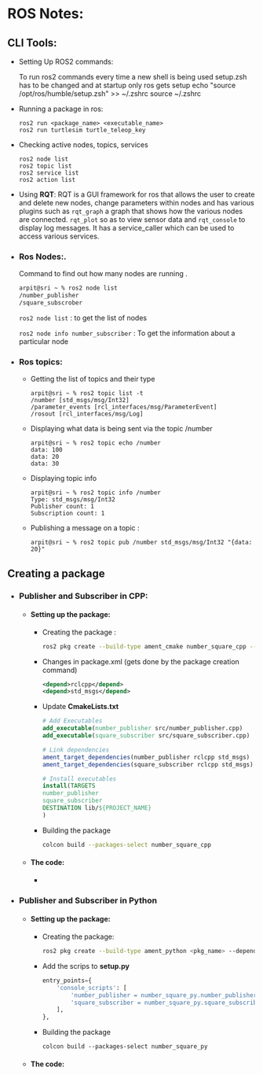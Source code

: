 # ROS Notes:
## CLI Tools:

-  Setting Up ROS2 commands:
	
	To run ros2 commands every time a new shell is being used setup.zsh has to be changed and at startup only ros gets setup
	echo "source /opt/ros/humble/setup.zsh" >> ~/.zshrc
	source ~/.zshrc
	
- Running a package in ros:
	
	```console
    ros2 run <package_name> <executable_name>
	ros2 run turtlesim turtle_teleop_key
    ```
	
- Checking active nodes, topics, services
	 ```console
    ros2 node list
	ros2 topic list
	ros2 service list
	ros2 action list
    ```

- Using **RQT**:
	RQT is a GUI framework for ros that allows the user to create and delete new nodes, change parameters within nodes and has various plugins such as `rqt_graph` a graph that shows how the various nodes are connected. `rqt_plot` so as to view sensor data and `rqt_console` to display log messages. It has a service_caller which can be used to access various services.	
- ### Ros Nodes:.
    Command to find out how many nodes are running .
	```bash
    arpit@sri ~ % ros2 node list
    /number_publisher
    /square_subscrober
    ```
    `ros2 node list` : to get the list of nodes

    `ros2 node info number_subscriber` : To get the information about a particular node


- ### Ros topics:
	- Getting the list of topics and their type
        ```console
        arpit@sri ~ % ros2 topic list -t
        /number [std_msgs/msg/Int32]
        /parameter_events [rcl_interfaces/msg/ParameterEvent]
        /rosout [rcl_interfaces/msg/Log]
        ```

	- Displaying what data is being sent via the topic /number
        ```console
        arpit@sri ~ % ros2 topic echo /number 
        data: 100
        data: 20
        data: 30
        ```
	- Displaying topic info
        ```console
        arpit@sri ~ % ros2 topic info /number
        Type: std_msgs/msg/Int32
        Publisher count: 1
        Subscription count: 1
        ```

	- Publishing a message on a topic :
        ```console
        arpit@sri ~ % ros2 topic pub /number std_msgs/msg/Int32 "{data: 20}"
        ```

## Creating a package 
- ### Publisher and Subscriber in CPP:
	- #### Setting up the package:
		- Creating the package :
			```bash
            ros2 pkg create --build-type ament_cmake number_square_cpp --dependencies rclcpp std_msgs
            ``` 
		- Changes in package.xml (gets done by the package creation command)

			```xml
            <depend>rclcpp</depend>
            <depend>std_msgs</depend>
            ```
			
		- Update **CmakeLists.txt**

            ```cmake
            # Add Executables
            add_executable(number_publisher src/number_publisher.cpp)
            add_executable(square_subscriber src/square_subscriber.cpp)

            # Link dependencies
            ament_target_dependencies(number_publisher rclcpp std_msgs)
            ament_target_dependencies(square_subscriber rclcpp std_msgs)

            # Install executables
            install(TARGETS
            number_publisher
            square_subscriber
            DESTINATION lib/${PROJECT_NAME}
            )
            ```

		- Building the package

            ```bash
            colcon build --packages-select number_square_cpp
            ```
	- #### The code:
		-  
- ### Publisher and Subscriber in Python
	- #### Setting up the package:
		-  Creating the package:

            ```bash
            ros2 pkg create --build-type ament_python <pkg_name> --dependencies rclpy std_msgs
            ```
		-  Add the scrips to **setup.py**

            ```py
            entry_points={
                'console_scripts': [
                    'number_publisher = number_square_py.number_publisher:main',
                    'square_subscriber = number_square_py.square_subscriber:main',
                ],
            },
            ```
		- Building the package

            ```console
            colcon build --packages-select number_square_py
            ```
	- #### The code: